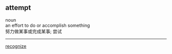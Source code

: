 ## attempt  
noun  
an effort to do or accomplish something  
努力做某事或完成某事; 尝试  

----  

[recognize](33.md)  